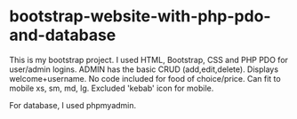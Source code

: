 # bootstrap-website-with-php-pdo-and-database
This is my bootstrap project. I used HTML, Bootstrap, CSS and PHP PDO for user/admin logins. ADMIN has the basic CRUD (add,edit,delete). Displays welcome+username. No code included for food of choice/price. Can fit to mobile xs, sm, md, lg. Excluded 'kebab' icon for mobile.

For database, I used phpmyadmin.
